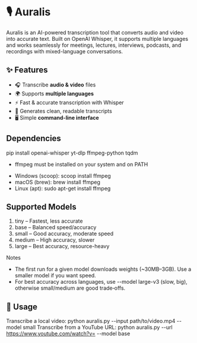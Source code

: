 # 🎙️ Auralis
Auralis is an AI-powered transcription tool that converts audio and video into accurate text. Built on OpenAI Whisper, it supports multiple languages and works seamlessly for meetings, lectures, interviews, podcasts, and recordings with mixed-language conversations.

## ✨ Features
- 🎧 Transcribe **audio & video** files
- 🌍 Supports **multiple languages**
- ⚡ Fast & accurate transcription with Whisper
- 📝 Generates clean, readable transcripts
- 🖥️ Simple **command-line interface**

## Dependencies
pip install openai-whisper yt-dlp ffmpeg-python tqdm
- ffmpeg must be installed on your system and on PATH
* Windows (scoop): scoop install ffmpeg
* macOS (brew): brew install ffmpeg
* Linux (apt): sudo apt-get install ffmpeg

## Supported Models

1. tiny – Fastest, less accurate
2. base – Balanced speed/accuracy
3. small – Good accuracy, moderate speed
4. medium – High accuracy, slower
5. large – Best accuracy, resource-heavy

Notes
- The first run for a given model downloads weights (~30MB–3GB). Use a smaller model if you want speed.
- For best accuracy across languages, use --model large-v3 (slow, big), otherwise small/medium are good trade‑offs.

## 🎯 Usage
Transcribe a local video: python auralis.py --input path/to/video.mp4 --model small
Transcribe from a YouTube URL: python auralis.py --url https://www.youtube.com/watch?v=<id> --model base

